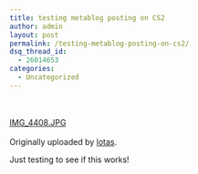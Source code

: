 ```yaml
---
title: testing metablog posting on CS2
author: admin
layout: post
permalink: /testing-metablog-posting-on-cs2/
dsq_thread_id:
  - 26014653
categories:
  - Uncategorized
---
```

<div>
  <a href="http://www.flickr.com/photos/lsmartman/114978697/" title="photo sharing"><img src="http://static.flickr.com/51/114978697_9f1645c796_m.jpg" alt /></a><br /> <br /> <span><br /> <a href="http://www.flickr.com/photos/lsmartman/114978697/">IMG_4408.JPG</a><br /> <br /> Originally uploaded by <a href="http://www.flickr.com/people/lsmartman/">lotas</a>.<br /> </span>
</div>

Just testing to see if this works!